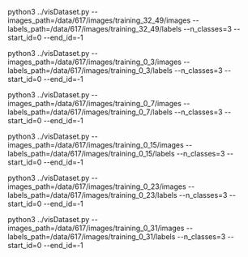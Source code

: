 python3 ../visDataset.py --images_path=/data/617/images/training_32_49/images --labels_path=/data/617/images/training_32_49/labels --n_classes=3 --start_id=0 --end_id=-1

python3 ../visDataset.py --images_path=/data/617/images/training_0_3/images --labels_path=/data/617/images/training_0_3/labels --n_classes=3 --start_id=0 --end_id=-1

python3 ../visDataset.py --images_path=/data/617/images/training_0_7/images --labels_path=/data/617/images/training_0_7/labels --n_classes=3 --start_id=0 --end_id=-1

python3 ../visDataset.py --images_path=/data/617/images/training_0_15/images --labels_path=/data/617/images/training_0_15/labels --n_classes=3 --start_id=0 --end_id=-1

python3 ../visDataset.py --images_path=/data/617/images/training_0_23/images --labels_path=/data/617/images/training_0_23/labels --n_classes=3 --start_id=0 --end_id=-1

python3 ../visDataset.py --images_path=/data/617/images/training_0_31/images --labels_path=/data/617/images/training_0_31/labels --n_classes=3 --start_id=0 --end_id=-1
